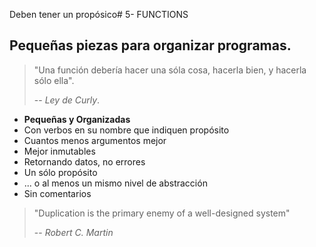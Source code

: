 Deben tener un propósico# 5- FUNCTIONS

## Pequeñas piezas para organizar programas.

> "Una función debería hacer una sóla cosa, hacerla bien, y hacerla sólo ella".
>
> -- _Ley de Curly_.

* **Pequeñas y Organizadas**
* Con verbos en su nombre que indiquen propósito
* Cuantos menos argumentos mejor
* Mejor inmutables
* Retornando datos, no errores
* Un sólo propósito
* ... o al menos un mismo nivel de abstracción
* Sin comentarios

> "Duplication is the primary enemy of a well-designed system"
>
> -- _Robert C. Martin_
